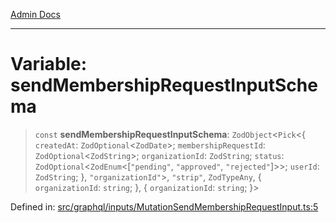 [Admin Docs](/)

***

# Variable: sendMembershipRequestInputSchema

> `const` **sendMembershipRequestInputSchema**: `ZodObject`\<`Pick`\<\{ `createdAt`: `ZodOptional`\<`ZodDate`\>; `membershipRequestId`: `ZodOptional`\<`ZodString`\>; `organizationId`: `ZodString`; `status`: `ZodOptional`\<`ZodEnum`\<\[`"pending"`, `"approved"`, `"rejected"`\]\>\>; `userId`: `ZodString`; \}, `"organizationId"`\>, `"strip"`, `ZodTypeAny`, \{ `organizationId`: `string`; \}, \{ `organizationId`: `string`; \}\>

Defined in: [src/graphql/inputs/MutationSendMembershipRequestInput.ts:5](https://github.com/Sourya07/talawa-api/blob/61a1911602b2f0aac7635e08ae2918f4f768e8ff/src/graphql/inputs/MutationSendMembershipRequestInput.ts#L5)
